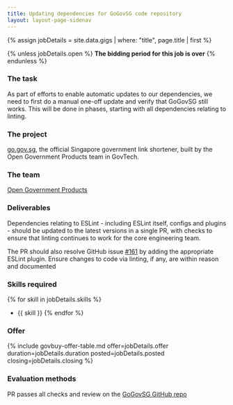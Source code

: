 ```yaml
---
title: Updating dependencies for GoGovSG code repository
layout: layout-page-sidenav
---
```


{% assign jobDetails = site.data.gigs | where: "title", page.title | first %}

{% unless jobDetails.open %}
**The bidding period for this job is over**
{% endunless %}

### The task

As part of efforts to enable automatic updates to our dependencies, we need to first do a manual one-off update and verify that GoGovSG still works. This will be done in phases, starting with all dependencies relating to linting.

### The project

[go.gov.sg](https://go.gov.sg), the official Singapore government link shortener, built by the Open Government Products team in GovTech.

### The team

[Open Government Products](https://open.gov.sg/)

### Deliverables

Dependencies relating to ESLint - including ESLint itself, configs and plugins - should be updated to the latest versions in a single PR, with checks to ensure that linting continues to work for the core engineering team.

The PR should also resolve GitHub issue [#161](https://github.com/opengovsg/GoGovSG/issues/161) by adding the appropriate ESLint plugin. Ensure changes to code via linting, if any, are within reason and documented

### Skills required

{% for skill in jobDetails.skills %}
- {{ skill }}
{% endfor %}

### Offer

{% include govbuy-offer-table.md 
  offer=jobDetails.offer duration=jobDetails.duration
  posted=jobDetails.posted closing=jobDetails.closing %}

### Evaluation methods

PR passes all checks and review on the [GoGovSG GitHub repo](https://github.com/opengovsg/GoGovSG)
